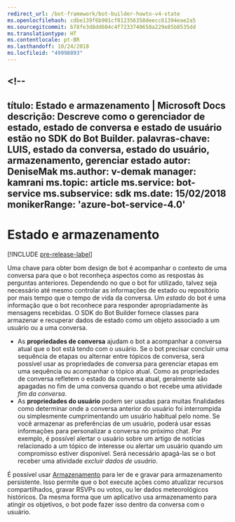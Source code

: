 ```yaml
---
redirect_url: /bot-framework/bot-builder-howto-v4-state
ms.openlocfilehash: cdbe139f6b901cf812356358deecc61394eae2a5
ms.sourcegitcommit: b78fe3d8dd604c4f7233740658a229e85b8535dd
ms.translationtype: HT
ms.contentlocale: pt-BR
ms.lasthandoff: 10/24/2018
ms.locfileid: "49998893"
---
```

<a name="--"></a><!--
---
título: Estado e armazenamento | Microsoft Docs descrição: Descreve como o gerenciador de estado, estado de conversa e estado de usuário estão no SDK do Bot Builder.
palavras-chave: LUIS, estado da conversa, estado do usuário, armazenamento, gerenciar estado autor: DeniseMak ms.author: v-demak manager: kamrani ms.topic: article ms.service: bot-service ms.subservice: sdk ms.date: 15/02/2018 monikerRange: 'azure-bot-service-4.0'
---

# <a name="state-and-storage"></a>Estado e armazenamento
[!INCLUDE [pre-release-label](../includes/pre-release-label.md)]

Uma chave para obter bom design de bot é acompanhar o contexto de uma conversa para que o bot reconheça aspectos como as respostas às perguntas anteriores.
Dependendo no que o bot for utilizado, talvez seja necessário até mesmo controlar as informações de estado ou repositório por mais tempo que o tempo de vida da conversa.
Um *estado* do bot é uma informação que o bot reconhece para responder apropriadamente às mensagens recebidas. O SDK do Bot Builder fornece classes para armazenar e recuperar dados de estado como um objeto associado a um usuário ou a uma conversa.

* As **propriedades de conversa** ajudam o bot a acompanhar a conversa atual que o bot está tendo com o usuário. Se o bot precisar concluir uma sequência de etapas ou alternar entre tópicos de conversa, será possível usar as propriedades de conversa para gerenciar etapas em uma sequência ou acompanhar o tópico atual. Como as propriedades de conversa refletem o estado da conversa atual, geralmente são apagadas no fim de uma conversa quando o bot recebe uma atividade _fim da conversa_.
* As **propriedades do usuário** podem ser usadas para muitas finalidades como determinar onde a conversa anterior do usuário foi interrompida ou simplesmente cumprimentando um usuário habitual pelo nome. Se você armazenar as preferências de um usuário, poderá usar essas informações para personalizar a conversa no próximo chat. Por exemplo, é possível alertar o usuário sobre um artigo de notícias relacionado a um tópico de interesse ou alertar um usuário quando um compromisso estiver disponível. Será necessário apagá-las se o bot receber uma atividade _excluir dados de usuário_.

É possível usar [Armazenamento](bot-builder-howto-v4-storage.md) para ler de e gravar para armazenamento persistente. Isso permite que o bot execute ações como atualizar recursos compartilhados, gravar RSVPs ou votos, ou ler dados meteorológicos históricos. Da mesma forma que um aplicativo usa armazenamento para atingir os objetivos, o bot pode fazer isso dentro da conversa com o usuário.

<!-- 
*Conversation state* pertains to the current conversation that the user is having with your bot. When the conversation ends, your bot deletes this data.

You can also store *user state* that persists after a conversation ends. For example, if you store a user's preferences, you can use that information to customize the conversation the next time you chat. For example, you might alert the user to a news article about a topic that interests her, or alert a user when an appointment becomes available. 
-->

<!-- You should generally avoid saving state using a global variable or function closures.
Doing so will create issues when you want to scale out your bot. Instead, use the conversation state and user state middleware that the BotBuilder SDK provides --> 

<!--
## Types of underlying storage

The SDK provides bot state manager middleware to persist conversation and user state. State can be accessed using the bot's context. This state manager can use Azure Table Storage, file storage, or memory storage as the underlying data storage. You can also create your own storage components for your bot.

Bots built using Azure Table Storage can be designed to be stateless and scalable across multiple compute nodes.

> [!NOTE] 
> File and memory storage won't scale across nodes.

## Writing directly to storage

You can also use the Bot Builder SDK to read and write data directly to storage, without using middleware or without using the bot context. This can be appropriate to data that your bot uses, that comes from a source outside your bot's conversation flow.

For example, let's say your bot allows the user to ask for the weather report, and your bot retrieves the weather report for a specified date, by reading it from an external database. The content of the weather database isn't dependent on user information or the conversation context, so you could just read it directly from storage instead of using the state manager.  See [How to write directly to storage](bot-builder-howto-v4-storage.md) for an example.

## Next steps

Next, lets get into how activities are processed, in depth, and how we respond to them.

> [!div class="nextstepaction"]
> [Activity Processing](bot-builder-concept-activity-processing.md)

## Additional resources

- [How to save state](bot-builder-howto-v4-state.md)
- [How to write directly to storage](bot-builder-howto-v4-storage.md)

-->
